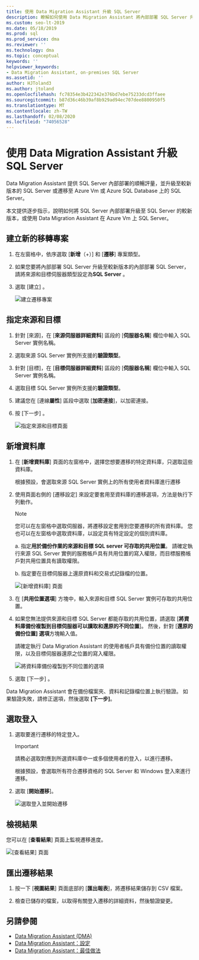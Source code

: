 ```yaml
---
title: 使用 Data Migration Assistant 升級 SQL Server
description: 瞭解如何使用 Data Migration Assistant 將內部部署 SQL Server 升級至較新版本的 SQL Server 或 Azure Vm 上的 SQL Server
ms.custom: seo-lt-2019
ms.date: 05/18/2019
ms.prod: sql
ms.prod_service: dma
ms.reviewer: ''
ms.technology: dma
ms.topic: conceptual
keywords: ''
helpviewer_keywords:
- Data Migration Assistant, on-premises SQL Server
ms.assetid: ''
author: HJToland3
ms.author: jtoland
ms.openlocfilehash: fc78354e3b422342e376bd7ebe75233dcd3ffaee
ms.sourcegitcommit: b87d36c46b39af8b929ad94ec707dee8800950f5
ms.translationtype: MT
ms.contentlocale: zh-TW
ms.lasthandoff: 02/08/2020
ms.locfileid: "74056528"
---
```

# <a name="upgrade-sql-server-using-the-data-migration-assistant"></a>使用 Data Migration Assistant 升級 SQL Server

Data Migration Assistant 提供 SQL Server 內部部署的順暢評量，並升級至較新版本的 SQL Server 或遷移至 Azure Vm 或 Azure SQL Database 上的 SQL Server。

本文提供逐步指示，說明如何將 SQL Server 內部部署升級至 SQL Server 的較新版本，或使用 Data Migration Assistant 在 Azure Vm 上 SQL Server。

## <a name="create-a-new-migration-project"></a>建立新的移轉專案

1. 在左窗格中，依序選取 [**新增**（+）] 和 [**遷移**] 專案類型。

2. 如果您要將內部部署 SQL Server 升級至較新版本的內部部署 SQL Server，請將來源和目標伺服器類型設定為**SQL Server** 。

3. 選取 [建立]  。

   ![建立遷移專案](../dma/media/NewCreate.png)

## <a name="specify-the-source-and-target"></a>指定來源和目標

1. 針對 [來源]，在 [**來源伺服器詳細資料**] 區段的 [**伺服器名稱**] 欄位中輸入 SQL Server 實例名稱。 

2. 選取來源 SQL Server 實例所支援的**驗證類型**。

3. 針對 [目標]，在 [**目標伺服器詳細資料**] 區段的 [**伺服器名稱**] 欄位中輸入 SQL Server 實例名稱。 

4. 選取目標 SQL Server 實例所支援的**驗證類型**。

5. 建議您在 [連線**屬性**] 區段中選取 [**加密連接**]，以加密連接。

6. 按 [下一步]  。

   ![指定來源和目標頁面](../dma/media/SourceTarget.png)

## <a name="add-databases"></a>新增資料庫

1. 在 [**新增資料庫**] 頁面的左窗格中，選擇您想要遷移的特定資料庫，只選取這些資料庫。

   根據預設，會選取來源 SQL Server 實例上的所有使用者資料庫進行遷移

2. 使用頁面右側的 [遷移設定] 來設定要套用至資料庫的遷移選項，方法是執行下列動作。

   > [!NOTE]
   > 您可以在左窗格中選取伺服器，將遷移設定套用到您要遷移的所有資料庫。 您也可以在左窗格中選取資料庫，以設定具有特定設定的個別資料庫。

    a. 指定**用於備份作業的來源和目標 SQL server 可存取的共用位置**。 請確定執行來源 SQL Server 實例的服務帳戶具有共用位置的寫入權限，而目標服務帳戶對共用位置具有讀取權限。

    b. 指定要在目標伺服器上還原資料和交易式記錄檔的位置。

    ![[新增資料庫] 頁面](../dma/media/AddDatabases.png)

3. 在 [**共用位置選項**] 方塊中，輸入來源和目標 SQL Server 實例可存取的共用位置。

4. 如果您無法提供來源和目標 SQL Server 都能存取的共用位置，請選取 [**將資料庫備份複製到目標伺服器可以讀取和還原的不同位置**]。 然後，針對 [**還原的備份位置] 選項**方塊輸入值。 

   請確定執行 Data Migration Assistant 的使用者帳戶具有備份位置的讀取權限，以及目標伺服器還原之位置的寫入權限。

   ![將資料庫備份複製到不同位置的選項](../dma/media/CopyDatabaseDifferentLocation.png)

5. 選取 [下一步]  。

Data Migration Assistant 會在備份檔案夾、資料和記錄檔位置上執行驗證。 如果驗證失敗，請修正選項，然後選取 **[下一步]**。

## <a name="select-logins"></a>選取登入

1. 選取要進行遷移的特定登入。

   > [!IMPORTANT]
   > 請務必選取對應到所選資料庫中一或多個使用者的登入，以進行遷移。   

   根據預設，會選取所有符合遷移資格的 SQL Server 和 Windows 登入來進行遷移。

2. 選取 [**開始遷移**]。

   ![選取登入並開始遷移](../dma/media/SelectLogins.png)

## <a name="view-results"></a>檢視結果

您可以在 [**查看結果**] 頁面上監視遷移進度。

![[查看結果] 頁面](../dma/media/ViewResults.png)

## <a name="export-migration-results"></a>匯出遷移結果

1. 按一下 [**視圖結果**] 頁面底部的 [**匯出報表**]，將遷移結果儲存到 CSV 檔案。

2. 檢查已儲存的檔案，以取得有關登入遷移的詳細資料，然後驗證變更。

## <a name="see-also"></a>另請參閱

- [Data Migration Assistant (DMA)](../dma/dma-overview.md)
- [Data Migration Assistant：設定](../dma/dma-configurationsettings.md)
- [Data Migration Assistant：最佳做法](../dma/dma-bestpractices.md)
